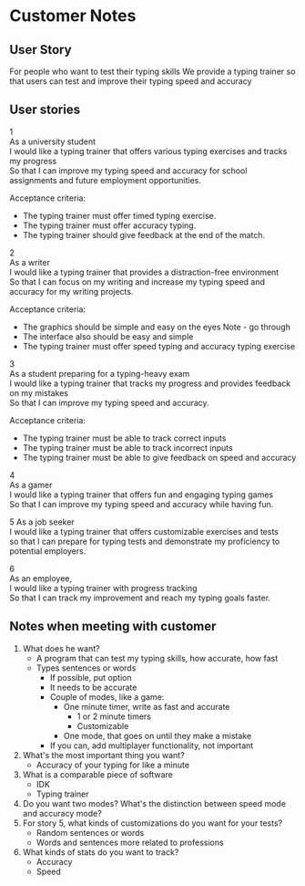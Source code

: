 # Customer Notes
## User Story
For people who want to test their typing skills
We provide a typing trainer
so that users can test and improve their typing speed and accuracy
## User stories
1  
As a university student  
I would like a typing trainer that offers various typing exercises and tracks my progress  
So that I can improve my typing speed and accuracy for school assignments and future employment opportunities.

Acceptance criteria:  
- The typing trainer must offer timed typing exercise.
- The typing trainer must offer accuracy typing.
- The typing trainer should give feedback at the end of the match.

2  
As a writer  
I would like a typing trainer that provides a distraction-free environment  
So that I can focus on my writing and increase my typing speed and accuracy for my writing projects.  

Acceptance criteria:
- The graphics should be simple and easy on the eyes Note - go through
- The interface also should be easy and simple
- The typing trainer must offer speed typing and accuracy typing exercise

3  
As a student preparing for a typing-heavy exam  
I would like a typing trainer that tracks my progress and provides feedback on my mistakes  
So that I can improve my typing speed and accuracy.

Acceptance criteria:  
- The typing trainer must be able to track correct inputs
- The typing trainer must be able to track incorrect inputs
- The typing trainer must be able to give feedback on speed and accuracy

4  
As a gamer  
I would like a typing trainer that offers fun and engaging typing games  
So that I can improve my typing speed and accuracy while having fun.  

5
As a job seeker  
I would like a typing trainer that offers customizable exercises and tests  
so that I can prepare for typing tests and demonstrate my proficiency to potential employers.  

6  
As an employee,  
I would like a typing trainer with progress tracking  
So that I can track my improvement and reach my typing goals faster.  

## Notes when meeting with customer
1. What does he want?
    - A program that can test my typing skills, how accurate, how fast
    - Types sentences or words
		- If possible, put option
		- It needs to be accurate
		- Couple of modes, like a game:
			- One minute timer, write as fast and accurate
				- 1 or 2 minute timers
				- Customizable
			- One mode, that goes on until they make a mistake
		- If you can, add multiplayer functionality, not important
2. What's the most important thing you want?
	- Accuracy of your typing for like a minute
3. What is a comparable piece of software
	- IDK
	- Typing trainer
4. Do you want two modes? What's the distinction between speed mode and accuracy mode?
5. For story 5, what kinds of customizations do you want for your tests?
	- Random sentences or words
	- Words and sentences more related to professions
6. What kinds of stats do you want to track? 
	- Accuracy
    - Speed